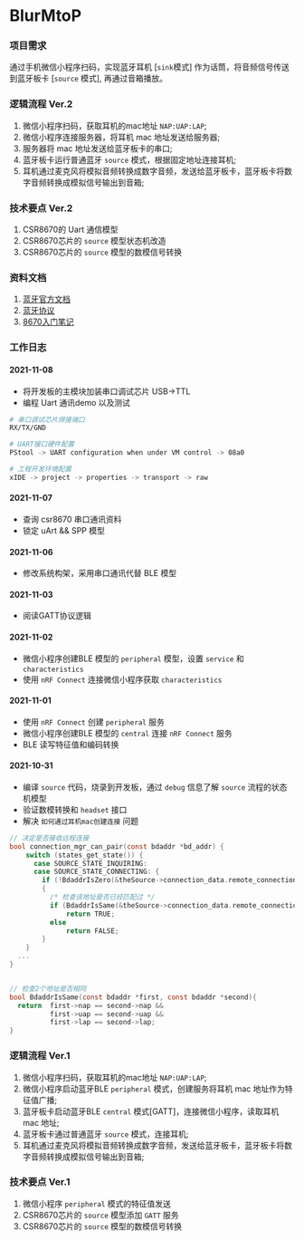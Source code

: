 # BlurMtoP

### 项目需求
通过手机微信小程序扫码，实现蓝牙耳机 [`sink`模式] 作为话筒，将音频信号传送到蓝牙板卡 [`source` 模式], 再通过音箱播放。


### 逻辑流程 Ver.2
1. 微信小程序扫码，获取耳机的mac地址 `NAP:UAP:LAP`;
2. 微信小程序连接服务器，将耳机 mac 地址发送给服务器;
3. 服务器将 mac 地址发送给蓝牙板卡的串口;
4. 蓝牙板卡运行普通蓝牙 `source` 模式，根据固定地址连接耳机;
5. 耳机通过麦克风将模拟音频转换成数字音频，发送给蓝牙板卡，蓝牙板卡将数字音频转换成模拟信号输出到音箱;


### 技术要点 Ver.2
1. CSR8670的 Uart 通信模型
2. CSR8670芯片的 `source` 模型状态机改造
3. CSR8670芯片的 `source` 模型的数模信号转换


### 资料文档
1. [蓝牙官方文档](https://www.bluetooth.com/specifications/specs/) 
2. [蓝牙协议](https://software-dl.ti.com/simplelink/esd/simplelink_cc2640r2_sdk/3.20.00.21/exports/docs/blestack/ble_user_guide/html/ble-stack-3.x/overview.html)
3. [8670入门笔记](https://www.its203.com/article/ylangeia/103308289)






### 工作日志

#### 2021-11-08
- 将开发板的主模块加装串口调试芯片 USB->TTL
- 编程 Uart 通讯demo 以及测试

```bash
# 串口调试芯片焊接端口
RX/TX/GND

# UART接口硬件配置
PStool -> UART configuration when under VM control -> 08a0

# 工程开发环境配置
xIDE -> project -> properties -> transport -> raw
```


#### 2021-11-07
- 查询 csr8670 串口通讯资料
- 锁定 uArt && SPP 模型

#### 2021-11-06
- 修改系统构架，采用串口通讯代替 BLE 模型

#### 2021-11-03
- 阅读GATT协议逻辑

#### 2021-11-02
- 微信小程序创建BLE 模型的 `peripheral` 模型，设置 `service` 和 `characteristics`
- 使用 `nRF Connect` 连接微信小程序获取 `characteristics`

#### 2021-11-01
- 使用 `nRF Connect` 创建 `peripheral` 服务
- 微信小程序创建BLE 模型的 `central` 连接 `nRF Connect` 服务
- BLE 读写特征值和编码转换


#### 2021-10-31
- 编译 `source` 代码，烧录到开发板，通过 `debug` 信息了解 `source` 流程的状态机模型
- 验证数模转换和 `headset` 接口
- 解决 `如何通过耳机mac创建连接` 问题

```c
// 决定是否接收远程连接
bool connection_mgr_can_pair(const bdaddr *bd_addr) {
    switch (states_get_state()) {        
      case SOURCE_STATE_INQUIRING:
      case SOURCE_STATE_CONNECTING: {
        if (!BdaddrIsZero(&theSource->connection_data.remote_connection_addr))
        {
          /* 检查该地址是否已经匹配过 */
          if (BdaddrIsSame(&theSource->connection_data.remote_connection_addr, bd_addr))
              return TRUE;
          else
              return FALSE;
        }
    }
  ...
}


// 检查2个地址是否相同
bool BdaddrIsSame(const bdaddr *first, const bdaddr *second){ 
  return  first->nap == second->nap && 
          first->uap == second->uap && 
          first->lap == second->lap; 
}
```



### 逻辑流程 Ver.1
1. 微信小程序扫码，获取耳机的mac地址 `NAP:UAP:LAP`;
2. 微信小程序启动蓝牙BLE `peripheral` 模式，创建服务将耳机 mac 地址作为特征值广播;
3. 蓝牙板卡启动蓝牙BLE `central` 模式[GATT]，连接微信小程序，读取耳机 mac 地址;
4. 蓝牙板卡通过普通蓝牙 `source` 模式，连接耳机;
5. 耳机通过麦克风将模拟音频转换成数字音频，发送给蓝牙板卡，蓝牙板卡将数字音频转换成模拟信号输出到音箱;


### 技术要点 Ver.1
1. 微信小程序 `peripheral` 模式的特征值发送
2. CSR8670芯片的 `source` 模型添加 `GATT` 服务
3. CSR8670芯片的 `source` 模型的数模信号转换
